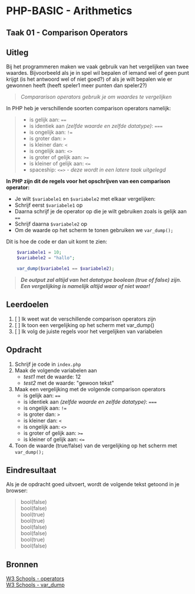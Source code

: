 # PHP-BASIC - Arithmetics

## Taak 01 - Comparison Operators

## Uitleg

Bij het programmeren maken we vaak gebruik van het vergelijken van twee waardes. Bijvoorbeeld als je in spel wil bepalen of iemand wel of geen punt krijgt (is het antwoord wel of niet goed?) of als je wilt bepalen wie er gewonnen heeft (heeft speler1 meer punten dan speler2?)

>_Compararison operators gebruik je om waardes te vergelijken_

In PHP heb je verschillende soorten comparison operators namelijk:

>* is gelijk aan: `==`
>* is identiek aan _(zelfde waarde en zelfde datatype)_: `===`
>* is ongelijk aan: `!=`
>* is groter dan: `>`
>* is kleiner dan: `<`
>* is ongelijk aan: `<>`
>* is groter of gelijk aan: `>=`
>* is kleiner of gelijk aan: `<=`
>* spaceship: `<=>` - _deze wordt in een latere taak uitgelegd_

**In PHP zijn dit de regels voor het opschrijven van een comparison operator:**

* Je wilt `$variabele1` en `$variabele2` met elkaar vergelijken:
* Schrijf eerst `$variabele1` op
* Daarna schrijf je de operator op die je wilt gebruiken zoals is gelijk aan `==`
* Schrijf daarna `$variabele2` op
* Om de waarde op het scherm te tonen gebruiken we `var_dump();`  

Dit is hoe de code er dan uit komt te zien:

```php
    $variabele1 = 10;
    $variabele2 = "hallo";

    var_dump($variabele1 == $variabele2);
```

>**_De output zal altijd van het datatype boolean (true of false) zijn. Een vergelijking is namelijk altijd waar of niet waar!_**

## Leerdoelen

1. [ ] Ik weet wat de verschillende comparison operators zijn
2. [ ] Ik toon een vergelijking op het scherm met var_dump()
3. [ ] Ik volg de juiste regels voor het vergelijken van variabelen

## Opdracht

1. Schrijf je code in `index.php`
2. Maak de volgende variabelen aan  
   * _test1_ met de waarde: 12
   * _test2_ met de waarde: "gewoon tekst"
3. Maak een vergelijking met de volgende comparison operators
   * is gelijk aan: `==`
   * is identiek aan _(zelfde waarde en zelfde datatype)_: `===`
   * is ongelijk aan: `!=`
   * is groter dan: `>`
   * is kleiner dan: `<`
   * is ongelijk aan: `<>`
   * is groter of gelijk aan: `>=`
   * is kleiner of gelijk aan: `<=`
4. Toon de waarde (true/false) van de vergelijking op het scherm met `var_dump();`

## Eindresultaat

Als je de opdracht goed uitvoert, wordt de volgende tekst getoond in je browser:
>bool(false)  
>bool(false)  
>bool(true)  
>bool(true)  
>bool(false)  
>bool(false)  
>bool(true)  
>bool(false)  

## Bronnen

[W3 Schools - operators](https://www.w3schools.com/php/php_operators.asp)  
[W3 Schools - var_dump](https://www.w3schools.com/php/func_var_var_dump.asp)

<!--- ------------ DIT COMMENTAAR LATEN STAAN AUB ------------
------------------ ------------------------------ ------------
------------------ eagle ref:59471555
------------------ ------------------------------ ------------
------------------ DIT COMMENTAAR LATEN STAAN AUB -------- -->
